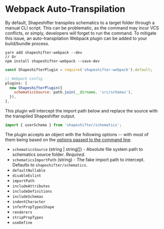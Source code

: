 # Webpack Auto-Transpilation

By default, Shapeshifter transpiles schematics to a target folder through a manual CLI script. This
can be problematic, as the command may incur VCS conflicts, or simply, developers will forget to run
the command. To mitigate this issue, an auto-transpilation Webpack plugin can be added to your
build/bundle process.

```
yarn add shapeshifter-webpack --dev
// Or
npm install shapeshifter-webpack --save-dev
```

```javascript
const ShapeshifterPlugin = require('shapeshifter-webpack').default;

// Webpack config
plugins: [
  new ShapeshifterPlugin({
    schematicsSource: path.join(__dirname, 'src/schemas'),
  }),
],
```

This plugin will intercept the import path below and replace the source with the transpiled
Shapeshifter output.

```javascript
import { userSchema } from 'shapeshifter/schematics';
```

The plugin accepts an object with the following options -- with most of them being based on the
[options passed to the command line](./README.md#options).

- `schematicsSource` (string | string[]) - Absolute file system path to schematics source folder.
  _Required._
- `schematicsImportPath` (string) - The fake import path to intercept. Defaults to
  `shapeshifter/schematics`.
- `defaultNullable`
- `disableEslint`
- `importPath`
- `includeAttributes`
- `includeDefinitions`
- `includeSchemas`
- `indentCharacter`
- `inferPropTypesShape`
- `renderers`
- `stripPropTypes`
- `useDefine`
